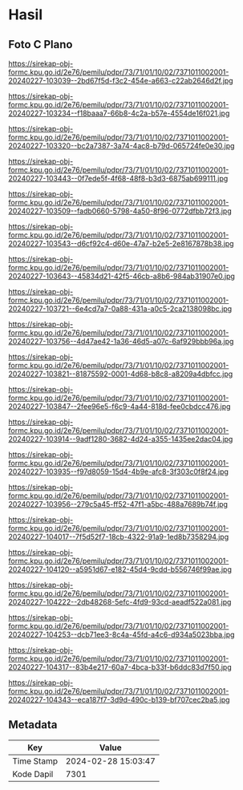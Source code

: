 # Hasil

## Foto C Plano

https://sirekap-obj-formc.kpu.go.id/2e76/pemilu/pdpr/73/71/01/10/02/7371011002001-20240227-103039--2bd67f5d-f3c2-454e-a663-c22ab2646d2f.jpg

https://sirekap-obj-formc.kpu.go.id/2e76/pemilu/pdpr/73/71/01/10/02/7371011002001-20240227-103234--f18baaa7-66b8-4c2a-b57e-4554de16f021.jpg

https://sirekap-obj-formc.kpu.go.id/2e76/pemilu/pdpr/73/71/01/10/02/7371011002001-20240227-103320--bc2a7387-3a74-4ac8-b79d-065724fe0e30.jpg

https://sirekap-obj-formc.kpu.go.id/2e76/pemilu/pdpr/73/71/01/10/02/7371011002001-20240227-103443--0f7ede5f-4f68-48f8-b3d3-6875ab699111.jpg

https://sirekap-obj-formc.kpu.go.id/2e76/pemilu/pdpr/73/71/01/10/02/7371011002001-20240227-103509--fadb0660-5798-4a50-8f96-0772dfbb72f3.jpg

https://sirekap-obj-formc.kpu.go.id/2e76/pemilu/pdpr/73/71/01/10/02/7371011002001-20240227-103543--d6cf92c4-d60e-47a7-b2e5-2e8167878b38.jpg

https://sirekap-obj-formc.kpu.go.id/2e76/pemilu/pdpr/73/71/01/10/02/7371011002001-20240227-103643--45834d21-42f5-46cb-a8b6-984ab31907e0.jpg

https://sirekap-obj-formc.kpu.go.id/2e76/pemilu/pdpr/73/71/01/10/02/7371011002001-20240227-103721--6e4cd7a7-0a88-431a-a0c5-2ca2138098bc.jpg

https://sirekap-obj-formc.kpu.go.id/2e76/pemilu/pdpr/73/71/01/10/02/7371011002001-20240227-103756--4d47ae42-1a36-46d5-a07c-6af929bbb96a.jpg

https://sirekap-obj-formc.kpu.go.id/2e76/pemilu/pdpr/73/71/01/10/02/7371011002001-20240227-103821--81875592-0001-4d68-b8c8-a8209a4dbfcc.jpg

https://sirekap-obj-formc.kpu.go.id/2e76/pemilu/pdpr/73/71/01/10/02/7371011002001-20240227-103847--2fee96e5-f6c9-4a44-818d-fee0cbdcc476.jpg

https://sirekap-obj-formc.kpu.go.id/2e76/pemilu/pdpr/73/71/01/10/02/7371011002001-20240227-103914--9adf1280-3682-4d24-a355-1435ee2dac04.jpg

https://sirekap-obj-formc.kpu.go.id/2e76/pemilu/pdpr/73/71/01/10/02/7371011002001-20240227-103935--f97d8059-15d4-4b9e-afc8-3f303c0f8f24.jpg

https://sirekap-obj-formc.kpu.go.id/2e76/pemilu/pdpr/73/71/01/10/02/7371011002001-20240227-103956--279c5a45-ff52-47f1-a5bc-488a7689b74f.jpg

https://sirekap-obj-formc.kpu.go.id/2e76/pemilu/pdpr/73/71/01/10/02/7371011002001-20240227-104017--7f5d52f7-18cb-4322-91a9-1ed8b7358294.jpg

https://sirekap-obj-formc.kpu.go.id/2e76/pemilu/pdpr/73/71/01/10/02/7371011002001-20240227-104120--a5951d67-e182-45d4-9cdd-b556746f99ae.jpg

https://sirekap-obj-formc.kpu.go.id/2e76/pemilu/pdpr/73/71/01/10/02/7371011002001-20240227-104222--2db48268-5efc-4fd9-93cd-aeadf522a081.jpg

https://sirekap-obj-formc.kpu.go.id/2e76/pemilu/pdpr/73/71/01/10/02/7371011002001-20240227-104253--dcb71ee3-8c4a-45fd-a4c6-d934a5023bba.jpg

https://sirekap-obj-formc.kpu.go.id/2e76/pemilu/pdpr/73/71/01/10/02/7371011002001-20240227-104317--83b4e217-60a7-4bca-b33f-b6ddc83d7f50.jpg

https://sirekap-obj-formc.kpu.go.id/2e76/pemilu/pdpr/73/71/01/10/02/7371011002001-20240227-104343--eca187f7-3d9d-490c-b139-bf707cec2ba5.jpg


## Metadata

| Key        | Value               |
| ---------- | ------------------- |
| Time Stamp | 2024-02-28 15:03:47 |
| Kode Dapil | 7301                |



